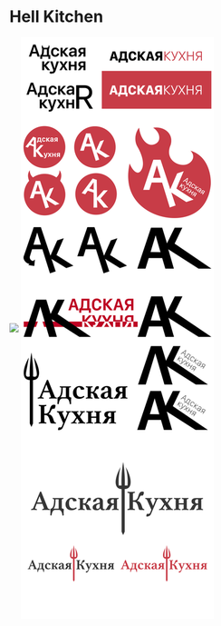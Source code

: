 # Hell Kitchen

<img src="https://github.com/FlymeDllVa/FU/raw/master/SSt/Design/Hell%20Kitchen/MockUp%20Logo%20Hell%20Kitchen.jpg" align="center" />
<img src="https://github.com/FlymeDllVa/FU/raw/master/SSt/Design/Hell%20Kitchen/kitchen.jpg" align="center" />

